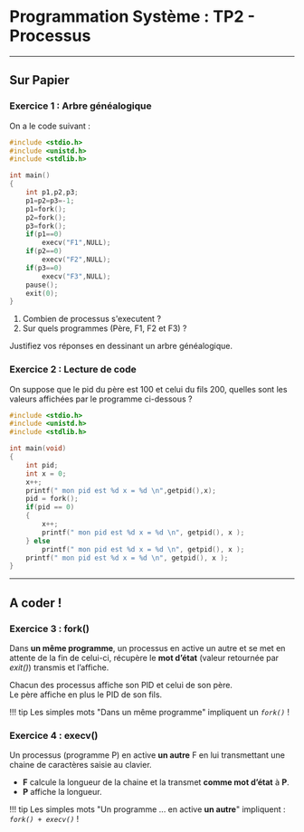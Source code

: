 # Programmation Système : TP2 - Processus

---

## Sur Papier

### Exercice 1 : Arbre généalogique

On a le code suivant :

```c linenums="1"
#include <stdio.h>
#include <unistd.h>
#include <stdlib.h>

int main()
{
	int p1,p2,p3;
	p1=p2=p3=-1;
	p1=fork();
	p2=fork();
	p3=fork();
	if(p1==0)
		execv("F1",NULL);
	if(p2==0)
		execv("F2",NULL); 
	if(p3==0)
		execv("F3",NULL);
    pause();
	exit(0);
}
```

1. Combien de processus s'executent ?
1. Sur quels programmes (Père, F1, F2 et F3) ?

Justifiez vos réponses en dessinant un arbre généalogique.

### Exercice 2 : Lecture de code

On suppose que le pid du père est 100 et celui du fils 200, quelles sont les valeurs affichées par le programme ci-dessous ?  

```c linenums="1"
#include <stdio.h>
#include <unistd.h>
#include <stdlib.h>

int main(void)
{
	int pid;
	int x = 0;
	x++;
	printf(" mon pid est %d x = %d \n",getpid(),x);
	pid = fork();
	if(pid == 0)
	{
		x++;
		printf(" mon pid est %d x = %d \n", getpid(), x );
	} else
		printf(" mon pid est %d x = %d \n", getpid(), x ); 
	printf(" mon pid est %d x = %d \n", getpid(), x );
}
```

---

## A coder !

### Exercice 3 : fork()

Dans **un même programme**, un processus en active un autre et se met en attente de la fin de celui-ci, récupère le **mot d’état** (valeur retournée par *exit()*) transmis et l’affiche.  

Chacun des processus affiche son PID et celui de son père.  
Le père affiche en plus le PID de son fils.  

!!! tip 
    Les simples mots "Dans un même programme" impliquent un *``fork()``* !

### Exercice 4 : execv()

Un processus (programme P) en active **un autre** F en lui transmettant une chaine de caractères saisie au clavier.  

- **F** calcule la longueur de la chaine et la transmet **comme mot d’état** à **P**.  
- **P** affiche la longueur.

!!! tip 
    Les simples mots "Un programme ... en active **un autre**" impliquent : *``fork() + execv()``* !
